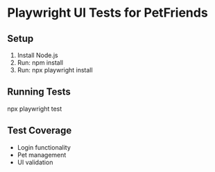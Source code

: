 # Playwright UI Tests for PetFriends

## Setup
1. Install Node.js
2. Run: npm install
3. Run: npx playwright install

## Running Tests
npx playwright test

## Test Coverage
- Login functionality
- Pet management
- UI validation
